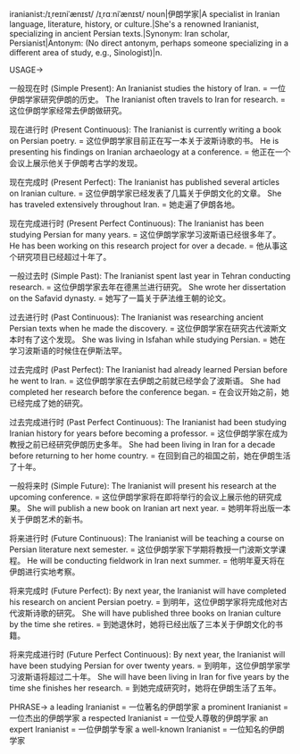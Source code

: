 iranianist:/ɪˌreɪniˈænɪst/ /ɪˌrɑːniˈænɪst/
noun|伊朗学家|A specialist in Iranian language, literature, history, or culture.|She's a renowned Iranianist, specializing in ancient Persian texts.|Synonym: Iran scholar,  Persianist|Antonym: (No direct antonym, perhaps someone specializing in a different area of study, e.g., Sinologist)|n.


USAGE->

一般现在时 (Simple Present):
An Iranianist studies the history of Iran. = 一位伊朗学家研究伊朗的历史。
The Iranianist often travels to Iran for research. = 这位伊朗学家经常去伊朗做研究。

现在进行时 (Present Continuous):
The Iranianist is currently writing a book on Persian poetry. = 这位伊朗学家目前正在写一本关于波斯诗歌的书。
He is presenting his findings on Iranian archaeology at a conference. = 他正在一个会议上展示他关于伊朗考古学的发现。

现在完成时 (Present Perfect):
The Iranianist has published several articles on Iranian culture. = 这位伊朗学家已经发表了几篇关于伊朗文化的文章。
She has traveled extensively throughout Iran. =  她走遍了伊朗各地。

现在完成进行时 (Present Perfect Continuous):
The Iranianist has been studying Persian for many years. = 这位伊朗学家学习波斯语已经很多年了。
He has been working on this research project for over a decade. = 他从事这个研究项目已经超过十年了。

一般过去时 (Simple Past):
The Iranianist spent last year in Tehran conducting research. = 这位伊朗学家去年在德黑兰进行研究。
She wrote her dissertation on the Safavid dynasty. = 她写了一篇关于萨法维王朝的论文。

过去进行时 (Past Continuous):
The Iranianist was researching ancient Persian texts when he made the discovery. = 这位伊朗学家在研究古代波斯文本时有了这个发现。
She was living in Isfahan while studying Persian. =  她在学习波斯语的时候住在伊斯法罕。

过去完成时 (Past Perfect):
The Iranianist had already learned Persian before he went to Iran. = 这位伊朗学家在去伊朗之前就已经学会了波斯语。
She had completed her research before the conference began. = 在会议开始之前，她已经完成了她的研究。

过去完成进行时 (Past Perfect Continuous):
The Iranianist had been studying Iranian history for years before becoming a professor. = 这位伊朗学家在成为教授之前已经研究伊朗历史多年。
She had been living in Iran for a decade before returning to her home country. = 在回到自己的祖国之前，她在伊朗生活了十年。


一般将来时 (Simple Future):
The Iranianist will present his research at the upcoming conference. = 这位伊朗学家将在即将举行的会议上展示他的研究成果。
She will publish a new book on Iranian art next year. = 她明年将出版一本关于伊朗艺术的新书。

将来进行时 (Future Continuous):
The Iranianist will be teaching a course on Persian literature next semester. = 这位伊朗学家下学期将教授一门波斯文学课程。
He will be conducting fieldwork in Iran next summer. = 他明年夏天将在伊朗进行实地考察。

将来完成时 (Future Perfect):
By next year, the Iranianist will have completed his research on ancient Persian poetry. = 到明年，这位伊朗学家将完成他对古代波斯诗歌的研究。
She will have published three books on Iranian culture by the time she retires. = 到她退休时，她将已经出版了三本关于伊朗文化的书籍。

将来完成进行时 (Future Perfect Continuous):
By next year, the Iranianist will have been studying Persian for over twenty years. = 到明年，这位伊朗学家学习波斯语将超过二十年。
She will have been living in Iran for five years by the time she finishes her research. = 到她完成研究时，她将在伊朗生活了五年。


PHRASE->
a leading Iranianist = 一位著名的伊朗学家
a prominent Iranianist = 一位杰出的伊朗学家
a respected Iranianist = 一位受人尊敬的伊朗学家
an expert Iranianist = 一位伊朗学专家
a well-known Iranianist = 一位知名的伊朗学家
